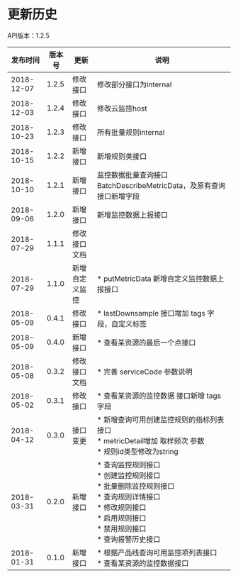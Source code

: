 # 更新历史 #
API版本：1.2.5

|发布时间|版本号|更新|说明|
|---|---|---|---|
|2018-12-07|1.2.5 |修改接口|修改部分接口为internal | 
|2018-12-03|1.2.4 |修改接口|修改云监控host | 
|2018-10-23|1.2.3 |修改接口|所有批量规则internal| 
|2018-10-15|1.2.2 |新增接口|新增规则类接口| 
|2018-10-10|1.2.1 |新增接口|监控数据批量查询接口BatchDescribeMetricData，及原有查询接口新增字段| 
|2018-09-06|1.2.0 |新增接口|新增监控数据上报接口| 
|2018-07-29|1.1.1 |修改接口文档|| 
|2018-07-29|1.1.0|新增自定义监控|* putMetricData 新增自定义监控数据上报接口|
|2018-05-09|0.4.1|修改接口|* lastDownsample 接口增加 tags 字段，自定义标签|
|2018-05-09|0.4.0|新增接口|* 查看某资源的最后一个点接口|
|2018-05-08|0.3.2|修改接口文档|* 完善 serviceCode 参数说明|
|2018-05-02|0.3.1|修改接口|* 查看某资源的监控数据 接口新增 tags 字段|
|2018-04-12|0.3.0|接口变更|* 新增查询可用创建监控规则的指标列表接口<br>* metricDetail增加 取样频次 参数<br>* 规则id类型修改为string|
|2018-03-31| 0.2.0|新增接口|* 查询监控规则接口<br>* 创建监控规则接口<br>* 批量删除监控规则接口<br>* 查询规则详情接口<br>* 修改规则接口<br>* 启用规则接口<br>* 禁用规则接口<br>* 查询报警历史接口|
|2018-01-31|0.1.0|新增接口|    * 根据产品线查询可用监控项列表接口<br>* 查看某资源的监控数据接口|